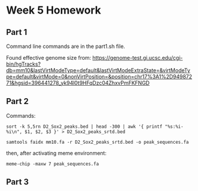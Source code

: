 # Week 5 Homework

## Part 1

Command line commands are in the part1.sh file.

Found effective genome size from: https://genome-test.gi.ucsc.edu/cgi-bin/hgTracks?db=mm10&lastVirtModeType=default&lastVirtModeExtraState=&virtModeType=default&virtMode=0&nonVirtPosition=&position=chr17%3A1%2D94987271&hgsid=396441278_yk94l0t9HFqDzc04ZhxvPmFKFNGD


## Part 2

Commands: 

```
sort -k 5,5rn D2_Sox2_peaks.bed | head -300 | awk '{ printf "%s:%i-%i\n", $1, $2, $3 }' > D2_Sox2_peaks_srtd.bed

samtools faidx mm10.fa -r D2_Sox2_peaks_srtd.bed -o peak_sequences.fa

```

then, after activating meme environment: 

`meme-chip -maxw 7 peak_sequences.fa`

## Part 3


